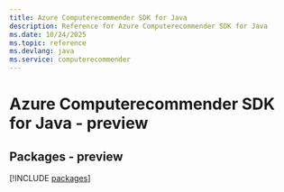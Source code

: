 ```yaml
---
title: Azure Computerecommender SDK for Java
description: Reference for Azure Computerecommender SDK for Java
ms.date: 10/24/2025
ms.topic: reference
ms.devlang: java
ms.service: computerecommender
---
```

# Azure Computerecommender SDK for Java - preview
## Packages - preview
[!INCLUDE [packages](computerecommender-index.md)]
